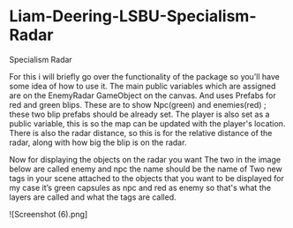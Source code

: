 # Liam-Deering-LSBU-Specialism- Radar



Specialism Radar

For this i will briefly go over the functionality of the package so you’ll have some idea of how to use it. The main public variables which are assigned are on the EnemyRadar GameObject on  the canvas. And uses Prefabs for red and green blips. These are to show Npc(green) and enemies(red) ; these two blip prefabs should be already set. The player is also set as a public variable, this is so the map can be updated with the player's location.
There is also the radar distance, so this is for the relative distance of the radar, along with how big the blip is on the radar. 

Now for displaying the objects on the radar you want The two in the image below are called enemy and npc the name should be the name of Two new tags in your scene attached to the objects that you want to be displayed for my case it’s green capsules as npc and red as enemy so that's what the layers are called and what the tags are called.

![Screenshot (6).png]
